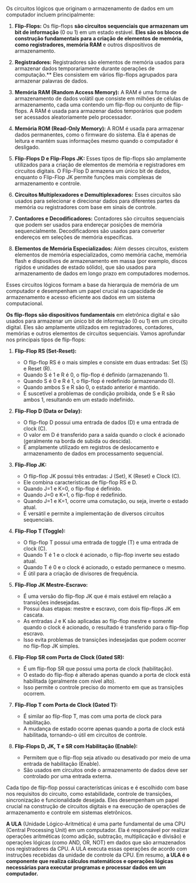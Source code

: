 Os circuitos lógicos que originam o armazenamento de dados em um computador incluem principalmente:

1. **Flip-Flops:** Os flip-flops **são circuitos sequenciais que armazenam um bit de informação** (0 ou 1) em um estado estável. **Eles são os blocos de construção fundamentais para a criação de elementos de memória, como registradores, memória RAM** e outros dispositivos de armazenamento.
    
2. **Registradores:** Registradores são elementos de memória usados para armazenar dados temporariamente durante operações de computação.** Eles consistem em vários flip-flops agrupados para armazenar palavras de dados.
    
3. **Memória RAM (Random Access Memory):** A RAM é uma forma de armazenamento de dados volátil que consiste em milhões de células de armazenamento, cada uma contendo um flip-flop ou conjunto de flip-flops. A RAM é usada para armazenar dados temporários que podem ser acessados aleatoriamente pelo processador.
    
4. **Memória ROM (Read-Only Memory):** A ROM é usada para armazenar dados permanentes, como o firmware do sistema. Ela é apenas de leitura e mantém suas informações mesmo quando o computador é desligado.
    
5. **Flip-Flops D e Flip-Flops JK:** Esses tipos de flip-flops são amplamente utilizados para a criação de elementos de memória e registradores em circuitos digitais. O Flip-Flop D armazena um único bit de dados, enquanto o Flip-Flop JK permite funções mais complexas de armazenamento e controle.
    
6. **Circuitos Multiplexadores e Demultiplexadores:** Esses circuitos são usados para selecionar e direcionar dados para diferentes partes da memória ou registradores com base em sinais de controle.
    
7. **Contadores e Decodificadores:** Contadores são circuitos sequenciais que podem ser usados para endereçar posições de memória sequencialmente. Decodificadores são usados para converter endereços em seleções de memória específicas.
    
8. **Elementos de Memória Especializados:** Além desses circuitos, existem elementos de memória especializados, como memória cache, memória flash e dispositivos de armazenamento em massa (por exemplo, discos rígidos e unidades de estado sólido), que são usados para armazenamento de dados em longo prazo em computadores modernos.
    

Esses circuitos lógicos formam a base da hierarquia de memória de um computador e desempenham um papel crucial na capacidade de armazenamento e acesso eficiente aos dados em um sistema computacional.


**Os flip-flops são dispositivos fundamentais** em eletrônica digital e são usados para armazenar um único bit de informação (0 ou 1) em um circuito digital. Eles são amplamente utilizados em registradores, contadores, memórias e outros elementos de circuitos sequenciais. Vamos aprofundar nos principais tipos de flip-flops:

1. **Flip-Flop RS (Set-Reset):**
   - O flip-flop RS é o mais simples e consiste em duas entradas: Set (S) e Reset (R).
   - Quando S é 1 e R é 0, o flip-flop é definido (armazenando 1).
   - Quando S é 0 e R é 1, o flip-flop é redefinido (armazenando 0).
   - Quando ambos S e R são 0, o estado anterior é mantido.
   - É suscetível a problemas de condição proibida, onde S e R são ambos 1, resultando em um estado indefinido.

2. **Flip-Flop D (Data or Delay):**
   - O flip-flop D possui uma entrada de dados (D) e uma entrada de clock (C).
   - O valor em D é transferido para a saída quando o clock é acionado (geralmente na borda de subida ou descida).
   - É amplamente utilizado em registros de deslocamento e armazenamento de dados em processamento sequencial.

3. **Flip-Flop JK:**
   - O flip-flop JK possui três entradas: J (Set), K (Reset) e Clock (C).
   - Ele combina características de flip-flop RS e D.
   - Quando J=1 e K=0, o flip-flop é definido.
   - Quando J=0 e K=1, o flip-flop é redefinido.
   - Quando J=1 e K=1, ocorre uma comutação, ou seja, inverte o estado atual.
   - É versátil e permite a implementação de diversos circuitos sequenciais.

4. **Flip-Flop T (Toggle):**
   - O flip-flop T possui uma entrada de toggle (T) e uma entrada de clock (C).
   - Quando T é 1 e o clock é acionado, o flip-flop inverte seu estado atual.
   - Quando T é 0 e o clock é acionado, o estado permanece o mesmo.
   - É útil para a criação de divisores de frequência.

5. **Flip-Flop JK Mestre-Escravo:**
   - É uma versão do flip-flop JK que é mais estável em relação a transições indesejadas.
   - Possui duas etapas: mestre e escravo, com dois flip-flops JK em cascata.
   - As entradas J e K são aplicadas ao flip-flop mestre e somente quando o clock é acionado, o resultado é transferido para o flip-flop escravo.
   - Isso evita problemas de transições indesejadas que podem ocorrer no flip-flop JK simples.

6. **Flip-Flop SR com Porta de Clock (Gated SR):**
   - É um flip-flop SR que possui uma porta de clock (habilitação).
   - O estado do flip-flop é alterado apenas quando a porta de clock está habilitada (geralmente com nível alto).
   - Isso permite o controle preciso do momento em que as transições ocorrem.

7. **Flip-Flop T com Porta de Clock (Gated T):**
   - É similar ao flip-flop T, mas com uma porta de clock para habilitação.
   - A mudança de estado ocorre apenas quando a porta de clock está habilitada, tornando-o útil em circuitos de controle.

8. **Flip-Flops D, JK, T e SR com Habilitação (Enable):**
   - Permitem que o flip-flop seja ativado ou desativado por meio de uma entrada de habilitação (Enable).
   - São usados em circuitos onde o armazenamento de dados deve ser controlado por uma entrada externa.

Cada tipo de flip-flop possui características únicas e é escolhido com base nos requisitos do circuito, como estabilidade, controle de transições, sincronização e funcionalidade desejada. Eles desempenham um papel crucial na construção de circuitos digitais e na execução de operações de armazenamento e controle em sistemas eletrônicos.


**A ULA** (Unidade Lógico-Aritmética) é uma parte fundamental de uma CPU (Central Processing Unit) em um computador. Ela é responsável por realizar operações aritméticas (como adição, subtração, multiplicação e divisão) e operações lógicas (como AND, OR, NOT) em dados que são armazenados nos registradores da CPU. A ULA executa essas operações de acordo com instruções recebidas da unidade de controle da CPU. Em resumo, **a ULA é o componente que realiza cálculos matemáticos e operações lógicas necessárias para executar programas e processar dados em um computador.**